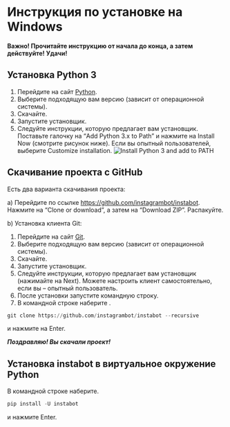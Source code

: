 # Инструкция по установке на Windows

**Важно! Прочитайте инструкцию от начала до конца, а затем действуйте! Удачи!**

## Установка Python 3

1. Перейдите на сайт [Python](https://www.python.org/downloads/).
2. Выберите подходящую вам версию (зависит от операционной системы).
3. Скачайте.
4. Запустите установщик.
5. Следуйте инструкции, которую предлагает вам установщик. Поставьте галочку на “Add Python 3.x to Path” и нажмите на Install Now (смотрите рисунок ниже). Если вы опытный пользователей, выберите Customize installation.
![Install Python 3 and add to PATH](https://github.com/damirqa/instabot/blob/master../img/install_python_on_Windows.PNG "Install Python 3 and add to PATH")

## Скачивание проекта с GitHub

Есть два варианта скачивания проекта:

a) Перейдите по ссылке https://github.com/instagrambot/instabot. Нажмите на “Clone or download”, а затем на “Download ZIP”. Распакуйте.

b) Установка клиента Git:
1. Перейдите на сайт [Git](https://git-scm.com/downloads).
2. Выберите подходящую вам версию (зависит от операционной системы).
3. Скачайте.
4. Запустите установщик.
5. Следуйте инструкции, которую предлагает вам установщик (нажимайте на Next). Можете настроить клиент самостоятельно, если вы – опытный пользователь.
6. После установки запустите командную строку.
7. В командной строке наберите .
``` python
git clone https://github.com/instagrambot/instabot --recursive
```
и нажмите на Enter.

***Поздравляю! Вы скачали проект!***

## Установка instabot в виртуальное окружение Python

В командной строке наберите.
``` python
pip install -U instabot
```
и нажмите Enter.
